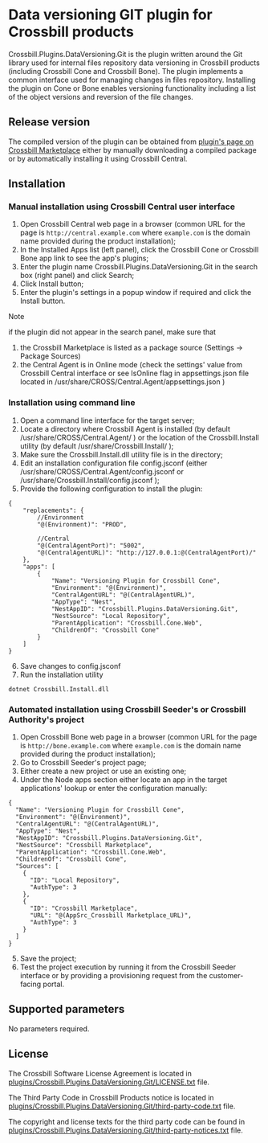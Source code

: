 # Data versioning GIT plugin for Crossbill products

Crossbill.Plugins.DataVersioning.Git is the plugin written around the Git library used for internal files repository data versioning in Crossbill products (including Crossbill Cone and Crossbill Bone). The plugin implements a common interface used for managing changes in files repository. Installing the plugin on Cone or Bone enables versioning functionality including a list of the object versions and reversion of the file changes.

## Release version

The compiled version of the plugin can be obtained from [plugin's page on Crossbill Marketplace](https://marketplace.crossbillsoftware.com/en/Apps/Details/Crossbill.Plugins.DataVersioning.Git/) either by manually downloading a compiled package or by automatically installing it using Crossbill Central.

## Installation
### Manual installation using Crossbill Central user interface
1. Open Crossbill Central web page in a browser (common URL for the page is `http://central.example.com` where `example.com` is the domain name provided during the product installation);
2. In the Installed Apps list (left panel), click the Crossbill Cone or Crossbill Bone app link to see the app's plugins;
3. Enter the plugin name Crossbill.Plugins.DataVersioning.Git in the search box (right panel) and click Search;
4. Click Install button;
5. Enter the plugin's settings in a popup window if required and click the Install button.

> [!NOTE]
> if the plugin did not appear in the search panel, make sure that
> 1. the Crossbill Marketplace is listed as a package source (Settings -> Package Sources)
> 2. the Central Agent is in Online mode (check the settings' value from Crossbill Central interface or see IsOnline flag in appsettings.json file located in /usr/share/CROSS/Central.Agent/appsettings.json )

### Installation using command line
1. Open a command line interface for the target server;
2. Locate a directory where Crossbill Agent is installed (by default /usr/share/CROSS/Central.Agent/ ) or the location of the Crossbill.Install utility (by default /usr/share/Crossbill.Install/ );
3. Make sure the Crossbill.Install.dll utility file is in the directory;
4. Edit an installation configuration file config.jsconf (either /usr/share/CROSS/Central.Agent/config.jsconf or /usr/share/Crossbill.Install/config.jsconf );
5. Provide the following configuration to install the plugin:
```
{
    "replacements": {
        //Environment
        "@(Environment)": "PROD",
		
		//Central
        "@(CentralAgentPort)": "5002",
        "@(CentralAgentURL)": "http://127.0.0.1:@(CentralAgentPort)/"
    },
    "apps": [
		{
            "Name": "Versioning Plugin for Crossbill Cone",
            "Environment": "@(Environment)",
            "CentralAgentURL": "@(CentralAgentURL)",
            "AppType": "Nest",
            "NestAppID": "Crossbill.Plugins.DataVersioning.Git", 
            "NestSource": "Local Repository",
            "ParentApplication": "Crossbill.Cone.Web",
            "ChildrenOf": "Crossbill Cone"
        }
	]
}
```
6. Save changes to config.jsconf
7. Run the installation utility
```
dotnet Crossbill.Install.dll
```

### Automated installation using Crossbill Seeder's or Crossbill Authority's project
1. Open Crossbill Bone web page in a browser (common URL for the page is `http://bone.example.com` where `example.com` is the domain name provided during the product installation);
2. Go to Crossbill Seeder's project page;
3. Either create a new project or use an existing one;
4. Under the Node apps section either locate an app in the target applications' lookup or enter the configuration manually:
```
{
  "Name": "Versioning Plugin for Crossbill Cone",
  "Environment": "@(Environment)",
  "CentralAgentURL": "@(CentralAgentURL)",
  "AppType": "Nest",
  "NestAppID": "Crossbill.Plugins.DataVersioning.Git", 
  "NestSource": "Crossbill Marketplace",
  "ParentApplication": "Crossbill.Cone.Web",
  "ChildrenOf": "Crossbill Cone",
  "Sources": [
	{
	  "ID": "Local Repository",
	  "AuthType": 3
	},
	{
	  "ID": "Crossbill Marketplace",
	  "URL": "@(AppSrc_Crossbill Marketplace_URL)",
	  "AuthType": 3
	}
  ]
}
```
5. Save the project;
6. Test the project execution by running it from the Crossbill Seeder interface or by providing a provisioning request from the customer-facing portal.


## Supported parameters
No parameters required.

## License

The Crossbill Software License Agreement is located in [plugins/Crossbill.Plugins.DataVersioning.Git/LICENSE.txt](plugins/Crossbill.Plugins.DataVersioning.Git/LICENSE.txt) file.

The Third Party Code in Crossbill Products notice is located in [plugins/Crossbill.Plugins.DataVersioning.Git/third-party-code.txt](plugins/Crossbill.Plugins.DataVersioning.Git/third-party-code.txt) file.

The copyright and license texts for the third party code can be found in [plugins/Crossbill.Plugins.DataVersioning.Git/third-party-notices.txt](plugins/Crossbill.Plugins.DataVersioning.Git/third-party-notices.txt) file.

